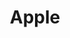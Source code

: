 ---
layout: laptop-collection
title: Apple
permalink: /apple/
logo: images/brands/apple-logo.jpg
description: "Apple Inc. is a leading global technology company, renowned for its innovation in personal computing, mobile devices, wearables, and digital services. Founded in 1976 by Steve Jobs, Steve Wozniak, and Ronald Wayne, Apple revolutionized the tech industry with products like the Mac, iPhone, iPad, Apple Watch, and AirPods. Known for their sleek design, intuitive user interfaces, and seamless integration, Apple’s devices run on its custom-built operating systems, including iOS, macOS, and watchOS, ensuring a cohesive experience across all its products. The company has also expanded into digital services with offerings like Apple Music, Apple TV+, and iCloud, cementing its place as a major player in both hardware and software innovation. Apple's focus on privacy, security, and user experience has earned it a loyal customer base worldwide, making it one of the most valuable and influential tech companies globally."
meta_description: Explore the latest Apple devices—iPhone, Mac, iPad, and more. Compare features, read reviews, and shop official products and deals.
---
